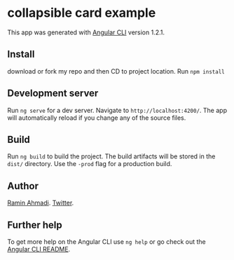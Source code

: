 # collapsible card example

This app was generated with [Angular CLI](https://github.com/angular/angular-cli) version 1.2.1.

## Install

download or fork my repo and then CD to project location.
Run `npm install` 

## Development server

Run `ng serve` for a dev server. Navigate to `http://localhost:4200/`. The app will automatically reload if you change any of the source files.


## Build

Run `ng build` to build the project. The build artifacts will be stored in the `dist/` directory. Use the `-prod` flag for a production build.


## Author

[Ramin Ahmadi](http://raminahmadi.com).
[Twitter](https://twitter.com/ramin_ahmadi).


## Further help

To get more help on the Angular CLI use `ng help` or go check out the [Angular CLI README](https://github.com/angular/angular-cli/blob/master/README.md).

